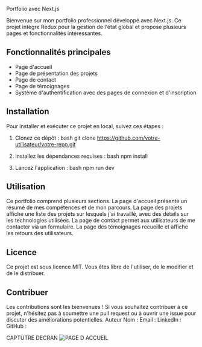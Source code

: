  Portfolio avec Next.js

Bienvenue sur mon portfolio professionnel développé avec Next.js. Ce projet intègre Redux pour la gestion de l'état global et propose plusieurs pages et fonctionnalités intéressantes.

## Fonctionnalités principales

- Page d'accueil
- Page de présentation des projets
- Page de contact
- Page de témoignages
- Système d'authentification avec des pages de connexion et d'inscription

## Installation

Pour installer et exécuter ce projet en local, suivez ces étapes :

1. Clonez ce dépôt :
    bash
    git clone https://github.com/votre-utilisateur/votre-repo.git
    

2. Installez les dépendances requises :
    bash
    npm install
    

3. Lancez l'application :
    bash
    npm run dev
    



## Utilisation

Ce portfolio comprend plusieurs sections. La page d'accueil présente un résumé de mes compétences et de mon parcours. La page des projets affiche une liste des projets sur lesquels j'ai travaillé, avec des détails sur les technologies utilisées. La page de contact permet aux utilisateurs de me contacter via un formulaire. La page des témoignages recueille et affiche les retours des utilisateurs.

## Licence

Ce projet est sous licence MIT. Vous êtes libre de l'utiliser, de le modifier et de le distribuer.

## Contribuer

Les contributions sont les bienvenues ! Si vous souhaitez contribuer à ce projet, n'hésitez pas à soumettre une pull request ou à ouvrir une issue pour discuter des améliorations potentielles.
Auteur
Nom : 
Email : 
LinkedIn : 
GitHub :



CAPTUTRE DECRAN
![PAGE D ACCUEIL](https://github.com/user-attachments/assets/52a0043c-b7a0-4f21-b8cd-3529df710f3f)
